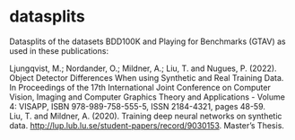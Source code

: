 # datasplits

Datasplits of the datasets BDD100K and Playing for Benchmarks (GTAV) as used in these publications:

Ljungqvist, M.; Nordander, O.; Mildner, A.; Liu, T. and Nugues, P. (2022). Object Detector Differences When using Synthetic and Real Training Data.  In Proceedings of the 17th International Joint Conference on Computer Vision, Imaging and Computer Graphics Theory and Applications - Volume 4: VISAPP, ISBN 978-989-758-555-5, ISSN 2184-4321, pages 48-59.    
Liu, T. and Mildner, A. (2020). Training deep neural networks on synthetic data. http://lup.lub.lu.se/student-papers/record/9030153. Master’s Thesis.
